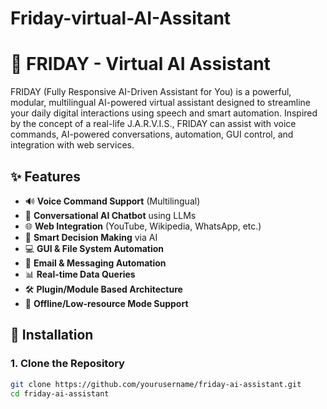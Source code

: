 # Friday-virtual-AI-Assitant
# 🤖 FRIDAY - Virtual AI Assistant

FRIDAY (Fully Responsive AI-Driven Assistant for You) is a powerful, modular, multilingual AI-powered virtual assistant designed to streamline your daily digital interactions using speech and smart automation. Inspired by the concept of a real-life J.A.R.V.I.S., FRIDAY can assist with voice commands, AI-powered conversations, automation, GUI control, and integration with web services.


## ✨ Features

- 🔊 **Voice Command Support** (Multilingual)
- 🤖 **Conversational AI Chatbot** using LLMs
- 🌐 **Web Integration** (YouTube, Wikipedia, WhatsApp, etc.)
- 🧠 **Smart Decision Making** via AI
- 💻 **GUI & File System Automation**
- 📧 **Email & Messaging Automation**
- 📊 **Real-time Data Queries**
- 🛠️ **Plugin/Module Based Architecture**
- 🔌 **Offline/Low-resource Mode Support**


## 🚀 Installation

### 1. Clone the Repository
```bash
git clone https://github.com/yourusername/friday-ai-assistant.git
cd friday-ai-assistant
